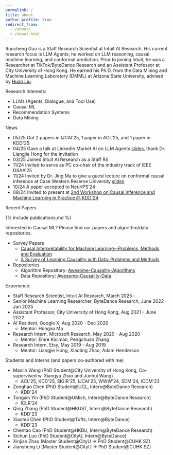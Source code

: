 ```yaml
---
permalink: /
title: about
author_profile: true
redirect_from: 
  - /about/
  - /about.html
---
```


Ruocheng Guo is a Staff Research Scientist at Intuit AI Research. His current research focus is LLM Agents, he worked on LLM reasoning, causal machine learning, and conformal prediction. Prior to joining Intuit, he was a Researcher at TikTok/ByteDance Research and an Assistant Professor at City University of Hong Kong. He earned his Ph.D. from the Data Mining and Machine Learning Laboratory (DMML) at Arizona State University, advised by [Huan Liu](http://www.public.asu.edu/~huanliu/).

Research Interests:
- LLMs (Agents, Dialogue, and Tool Use)
- Causal ML
- Recommendation Systems
- Data Mining

News
- 05/25 Got 2 papers in IJCAI'25, 1 paper in ACL'25, and 1 paper in KDD'25
- 04/25 Gave a talk at LinkedIn Market AI on LLM Agents [slides](), thank Dr. Liangjie Hong for the invitation
- 03/25 Joined Intuit AI Research as a Staff RS
- 11/24 Invited to serve as PC co-chair of the industry track of IEEE DSAA'25
- 11/24 Invited by Dr. Jing Ma to give a guest lecture on conformal causal inference at Case Western Reserve University [slides]() 
- 10/24 A paper accepted to NeurIPS'24
- 08/24 Invited to present at [2nd Workshop on Causal Inference and Machine Learning in Practice @ KDD'24](https://causal-machine-learning.github.io/kdd2024-workshop/)


Recent Papers

{% include publications.md %}

Interested in Causal ML? Please find our papers and algorithm/data repositories.
- Survey Papers
  - [Causal Interpretability for Machine Learning--Problems, Methods and Evaluation](https://arxiv.org/pdf/2003.03934.pdf)
  - [A Survey of Learning Causality with Data: Problems and Methods](https://arxiv.org/pdf/1809.09337)
- Repositories
  - Algorithm Repository: [Awesome-Causality-Algorithms](https://github.com/rguo12/awesome-causality-algorithms)
  - Data Repository: [Awesome-Causality-Data](https://github.com/rguo12/awesome-causality-data)


Experience:
- Staff Research Scientist, Intuit AI Research, March 2025 - 
- Senior Machine Learning Researcher, ByteDance Research, June 2022 - Jan 2025
- Assistant Professor, City University of Hong Kong, Aug 2021 - June 2022
- AI Resident, Google X, Aug 2020 - Dec 2020
  - Mentor: Hongxu Ma
- Research Intern, Microsoft Research, May 2020 - Aug 2020
  - Mentor: Emre Kiciman, Pengchuan Zhang
- Research Intern, Etsy, May 2019 - Aug 2019
  - Mentor: Liangjie Hong, Xiaoting Zhao, Adam Henderson

Students and Interns (and papers co-authored with me)
- Maolin Wang (PhD Student@City University of Hong Kong, Co-supervised w. Xiangyu Zhao and Junhui Wang)
  - ACL'25, KDD'25, SIGIR'25, IJCAI'25, WWW'24, SDM'24, ICDM'23
- Zonghao Chen (PhD Student@UCL, Intern@ByteDance Research)
  - KDD'24
- Tongxin Yin (PhD Student@UMich, Intern@ByteDance Research)
  - ICLR'24
- Qing Zhang (PhD Student@HKUST, Intern@ByteDance Research)
  - KDD'23
- Xiaohui Chen (PhD Student@Tufts, Intern@ByteDance)
  - KDD'23
- Chentao Cao (PhD Student@HKBU, Intern@ByteDance Research)
- Sichun Luo (PhD Student@CityU, Intern@ByteDance)
- Xinjian Zhao (Master Student@CityU -> PhD Student@CUHK SZ)
- Jiansheng Li (Master Student@CityU -> PhD Student@CUHK SZ)

